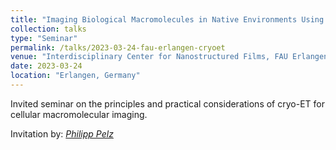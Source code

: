 ```yaml
---
title: "Imaging Biological Macromolecules in Native Environments Using Cryo-Electron Tomography"
collection: talks
type: "Seminar"
permalink: /talks/2023-03-24-fau-erlangen-cryoet
venue: "Interdisciplinary Center for Nanostructured Films, FAU Erlangen-Nürnberg"
date: 2023-03-24
location: "Erlangen, Germany"
---
```


Invited seminar on the principles and practical considerations of cryo-ET for cellular macromolecular imaging. 

Invitation by: [_Philipp Pelz_](https://www.em.tf.fau.de/person/professor-dr-philipp-pelz/)